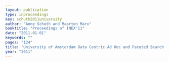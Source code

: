 ```yaml
---
layout: publication
type: inproceedings
key: schuth2011university
author: "Anne Schuth and Maarten Marx"
booktitle: "Proceedings of INEX'11"
date: "2011-01-01"
keywords: ""
pages: "124"
title: "University of Amsterdam Data Centric Ad Hoc and Faceted Search Runs"
year: "2011"
---
```

